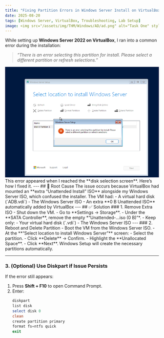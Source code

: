 ```yaml
---
title: "Fixing Partition Errors in Windows Server Install on VirtualBox"
date: 2025-08-20
tags: [Windows Server, VirtualBox, Troubleshooting, Lab Setup]
image: <img src="/assets/img/THM/Windows/AD/ad.png" alt="Task One" style="max-width:100%; height:auto;">
---
```

While setting up **Windows Server 2022 on VirtualBox**, I ran into a common error during the installation:
> *“There is an error selecting this partition for install. Please select a different partition or refresh selections.”*
<img src="/assets/img/THM/Windows/AD/ad.png" alt="Task One" style="max-width:100%; height:auto;">
This error appeared when I reached the **disk selection screen**. Here’s how I fixed it.
---
## 🔎 Root Cause
The issue occurs because VirtualBox had mounted an **extra “Unattended Install” ISO** alongside my Windows Server ISO, which confused the installer. The VM had:
- A virtual hard disk (`ADB.vdi`)  
- The Windows Server ISO  
- An extra **0 B Unattended ISO** automatically added by VirtualBox  
---
## ✅ Solution
### 1. Remove Extra ISO
- Shut down the VM.  
- Go to **Settings → Storage**.  
- Under the **SATA Controller**, remove the empty *“Unattended-…iso (0 B)”*.  
- Keep only:  
  - Your virtual hard disk (`.vdi`)  
  - The Windows Server ISO  
---
### 2. Reboot and Delete Partition
- Boot the VM from the Windows Server ISO.  
- At the **“Select location to install Windows Server”** screen:  
  - Select the partition.  
  - Click **Delete** → Confirm.  
  - Highlight the **Unallocated Space**.  
  - Click **Next**.  
Windows Setup will create the necessary partitions automatically.

---

### 3. (Optional) Use Diskpart if Issue Persists
If the error still appears:
1. Press **Shift + F10** to open Command Prompt.  
2. Enter:
   ```powershell
   diskpart
   list disk
   select disk 0
   clean
   create partition primary
   format fs=ntfs quick
   exit


